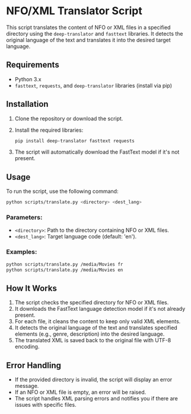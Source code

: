 # NFO/XML Translator Script

This script translates the content of NFO or XML files in a specified directory using the `deep-translator` and `fasttext` libraries. It detects the original language of the text and translates it into the desired target language.

## Requirements

- Python 3.x
- `fasttext`, `requests`, and `deep-translator` libraries (install via pip)

## Installation

1. Clone the repository or download the script.
2. Install the required libraries:

   ```bash
   pip install deep-translator fasttext requests
   ```

3. The script will automatically download the FastText model if it's not present.

## Usage

To run the script, use the following command:

```bash
python scripts/translate.py <directory> <dest_lang>
```

### Parameters:

- `<directory>`: Path to the directory containing NFO or XML files.
- `<dest_lang>`: Target language code (default: 'en').

### Examples:

```bash
python scripts/translate.py /media/Movies fr
python scripts/translate.py /media/Movies en
```

## How It Works

1. The script checks the specified directory for NFO or XML files.
2. It downloads the FastText language detection model if it's not already present.
3. For each file, it cleans the content to keep only valid XML elements.
4. It detects the original language of the text and translates specified elements (e.g., genre, description) into the desired language.
5. The translated XML is saved back to the original file with UTF-8 encoding.

## Error Handling

- If the provided directory is invalid, the script will display an error message.
- If an NFO or XML file is empty, an error will be raised.
- The script handles XML parsing errors and notifies you if there are issues with specific files.
